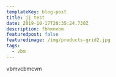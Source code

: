 ```yaml
---
templateKey: blog-post
title: jj test
date: 2019-10-17T20:35:24.730Z
description: fbhmnvbm
featuredpost: false
featuredimage: /img/products-grid2.jpg
tags:
  - vbm
---
```

vbmvcbmcvm

